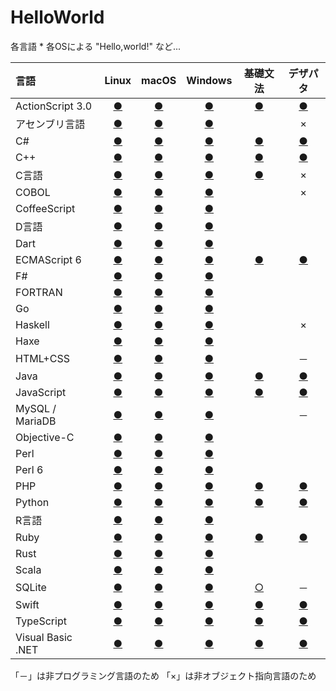 # HelloWorld
各言語 * 各OSによる "Hello,world!" など...

|言語|Linux|macOS|Windows|基礎文法|デザパタ|
|:--|:--:|:--:|:--:|:--:|:--:|
|ActionScript 3.0|[●](https://github.com/TakashiNishimura/HelloWorld/tree/master/ActionScript/ActionScript_linux.md)|[●](https://github.com/TakashiNishimura/HelloWorld/tree/master/ActionScript/ActionScript_mac.md)|[●](https://github.com/TakashiNishimura/HelloWorld/blob/master/ActionScript/ActionScript_win.md)|[●](https://github.com/TakashiNishimura/HelloWorld/blob/master/ActionScript/ActionScript_reference.md)|[●](https://github.com/TakashiNishimura/HelloWorld/blob/master/ActionScript/ActionScript_pattern.md)|
|アセンブリ言語|[●](https://github.com/TakashiNishimura/HelloWorld/tree/master/Assembly/Assembly_linux.md)|[●](https://github.com/TakashiNishimura/HelloWorld/tree/master/Assembly/Assembly_mac.md)|[●](https://github.com/TakashiNishimura/HelloWorld/tree/master/Assembly/Assembly_win.md)||×|
|C#|[●](https://github.com/TakashiNishimura/HelloWorld/blob/master/C%23/C%23_linux.md)|[●](https://github.com/TakashiNishimura/HelloWorld/blob/master/C%23/C%23_mac.md)|[●](https://github.com/TakashiNishimura/HelloWorld/blob/master/C%23/C%23_win.md)|[●](https://github.com/TakashiNishimura/HelloWorld/blob/master/C%23/C%23_reference.md)|[●](https://github.com/TakashiNishimura/HelloWorld/blob/master/C%23/C%23_pattern.md)|
|C++|[●](https://github.com/TakashiNishimura/HelloWorld/blob/master/C%2B%2B/C%2B%2B_linux.md)|[●](https://github.com/TakashiNishimura/HelloWorld/blob/master/C%2B%2B/C%2B%2B_mac.md)|[●](https://github.com/TakashiNishimura/HelloWorld/blob/master/C%2B%2B/C%2B%2B_win.md)|[●](https://github.com/TakashiNishimura/HelloWorld/blob/master/C%2B%2B/C%2B%2B_reference.md)|[●](https://github.com/TakashiNishimura/HelloWorld/blob/master/C%2B%2B/C%2B%2B_pattern.md)|
|C言語|[●](https://github.com/TakashiNishimura/HelloWorld/blob/master/C/C_linux.md)|[●](https://github.com/TakashiNishimura/HelloWorld/blob/master/C/C_mac.md)|[●](https://github.com/TakashiNishimura/HelloWorld/blob/master/C/C_win.md)|[●](https://github.com/TakashiNishimura/HelloWorld/blob/master/C/C_reference.md)|×|
|COBOL|[●](https://github.com/TakashiNishimura/HelloWorld/blob/master/COBOL/COBOL_linux.md)|[●](https://github.com/TakashiNishimura/HelloWorld/blob/master/COBOL/COBOL_mac.md)|[●](https://github.com/TakashiNishimura/HelloWorld/blob/master/COBOL/COBOL_win.md)||×|
|CoffeeScript|[●](https://github.com/TakashiNishimura/HelloWorld/blob/master/CoffeeScript/CoffeeScript_linux.md)|[●](https://github.com/TakashiNishimura/HelloWorld/blob/master/CoffeeScript/CoffeeScript_mac.md)|[●](https://github.com/TakashiNishimura/HelloWorld/blob/master/CoffeeScript/CoffeeScript_win.md)|||
|D言語|[●](https://github.com/TakashiNishimura/HelloWorld/blob/master/D/D_linux.md)|[●](https://github.com/TakashiNishimura/HelloWorld/blob/master/D/D_mac.md)|[●](https://github.com/TakashiNishimura/HelloWorld/blob/master/D/D_win.md)|||
|Dart|[●](https://github.com/TakashiNishimura/HelloWorld/blob/master/Dart/Dart_linux.md)|[●](https://github.com/TakashiNishimura/HelloWorld/blob/master/Dart/Dart_mac.md)|[●](https://github.com/TakashiNishimura/HelloWorld/blob/master/Dart/Dart_win.md)|||
|ECMAScript 6|[●](https://github.com/TakashiNishimura/HelloWorld/blob/master/ECMAScript6/ECMAScript6_linux.md)|[●](https://github.com/TakashiNishimura/HelloWorld/blob/master/ECMAScript6/ECMAScript6_mac.md)|[●](https://github.com/TakashiNishimura/HelloWorld/blob/master/ECMAScript6/ECMAScript6_win.md)|[●](https://github.com/TakashiNishimura/HelloWorld/blob/master/ECMAScript6/ECMAScript6_reference.md)|[●](https://github.com/TakashiNishimura/HelloWorld/blob/master/ECMAScript6/ECMAScript6_pattern.md)|
|F#|[●](https://github.com/TakashiNishimura/HelloWorld/blob/master/F%23/F%23_linux.md)|[●](https://github.com/TakashiNishimura/HelloWorld/blob/master/F%23/F%23_mac.md)|[●](https://github.com/TakashiNishimura/HelloWorld/blob/master/F%23/F%23_win.md)|||
|FORTRAN|[●](https://github.com/TakashiNishimura/HelloWorld/blob/master/FORTRAN/FORTRAN_linux.md)|[●](https://github.com/TakashiNishimura/HelloWorld/blob/master/FORTRAN/FORTRAN_mac.md)|[●](https://github.com/TakashiNishimura/HelloWorld/blob/master/FORTRAN/FORTRAN_win.md)|||
|Go|[●](https://github.com/TakashiNishimura/HelloWorld/blob/master/Go/Go_linux.md)|[●](https://github.com/TakashiNishimura/HelloWorld/blob/master/Go/Go_mac.md)|[●](https://github.com/TakashiNishimura/HelloWorld/blob/master/Go/Go_win.md)|||
|Haskell|[●](https://github.com/TakashiNishimura/HelloWorld/blob/master/Haskell/Haskell_linux.md)|[●](https://github.com/TakashiNishimura/HelloWorld/blob/master/Haskell/Haskell_mac.md)|[●](https://github.com/TakashiNishimura/HelloWorld/blob/master/Haskell/Haskell_win.md)||×|
|Haxe|[●](https://github.com/TakashiNishimura/HelloWorld/blob/master/Haxe/Haxe_linux.md)|[●](https://github.com/TakashiNishimura/HelloWorld/blob/master/Haxe/Haxe_mac.md)|[●](https://github.com/TakashiNishimura/HelloWorld/blob/master/Haxe/Haxe_win.md)|||
|HTML+CSS|[●](https://github.com/TakashiNishimura/HelloWorld/blob/master/HTML/HTML_linux.md)|[●](https://github.com/TakashiNishimura/HelloWorld/blob/master/HTML/HTML_mac.md)|[●](https://github.com/TakashiNishimura/HelloWorld/blob/master/HTML/HTML_win.md)||－|
|Java|[●](https://github.com/TakashiNishimura/HelloWorld/blob/master/Java/Java_linux.md)|[●](https://github.com/TakashiNishimura/HelloWorld/blob/master/Java/Java_mac.md)|[●](https://github.com/TakashiNishimura/HelloWorld/blob/master/Java/Java_win.md)|[●](https://github.com/TakashiNishimura/HelloWorld/blob/master/Java/Java_reference.md)|[●](https://github.com/TakashiNishimura/HelloWorld/blob/master/Java/Java_pattern.md)|
|JavaScript|[●](https://github.com/TakashiNishimura/HelloWorld/blob/master/JavaScript/JavaScript_linux.md)|[●](https://github.com/TakashiNishimura/HelloWorld/blob/master/JavaScript/JavaScript_mac.md)|[●](https://github.com/TakashiNishimura/HelloWorld/blob/master/JavaScript/JavaScript_win.md)|[●](https://github.com/TakashiNishimura/HelloWorld/blob/master/JavaScript/JavaScript_reference.md)|[●](https://github.com/TakashiNishimura/HelloWorld/blob/master/JavaScript/JavaScript_pattern.md)|
|MySQL / MariaDB|[●](https://github.com/TakashiNishimura/HelloWorld/blob/master/MySQL/MySQL_linux.md)|[●](https://github.com/TakashiNishimura/HelloWorld/blob/master/MySQL/MySQL_mac.md)|[●](https://github.com/TakashiNishimura/HelloWorld/blob/master/MySQL/MySQL_win.md)||－|
|Objective-C|[●](https://github.com/TakashiNishimura/HelloWorld/blob/master/ObjectiveC/ObjectiveC_linux.md)|[●](https://github.com/TakashiNishimura/HelloWorld/blob/master/ObjectiveC/ObjectiveC_mac.md)|[●](https://github.com/TakashiNishimura/HelloWorld/blob/master/ObjectiveC/ObjectiveC_win.md)|||
|Perl|[●](https://github.com/TakashiNishimura/HelloWorld/blob/master/Perl/Perl_linux.md)|[●](https://github.com/TakashiNishimura/HelloWorld/blob/master/Perl/Perl_mac.md)|[●](https://github.com/TakashiNishimura/HelloWorld/blob/master/Perl/Perl_win.md)|||
|Perl 6|[●](https://github.com/TakashiNishimura/HelloWorld/blob/master/Perl6/Perl6_linux.md)|[●](https://github.com/TakashiNishimura/HelloWorld/blob/master/Perl6/Perl6_mac.md)|[●](https://github.com/TakashiNishimura/HelloWorld/blob/master/Perl6/Perl6_win.md)|||
|PHP|[●](https://github.com/TakashiNishimura/HelloWorld/blob/master/PHP/PHP_linux.md)|[●](https://github.com/TakashiNishimura/HelloWorld/blob/master/PHP/PHP_mac.md)|[●](https://github.com/TakashiNishimura/HelloWorld/blob/master/PHP/PHP_win.md)|[●](https://github.com/TakashiNishimura/HelloWorld/blob/master/PHP/PHP_reference.md)|[●](https://github.com/TakashiNishimura/HelloWorld/blob/master/PHP/PHP_pattern.md)|
|Python|[●](https://github.com/TakashiNishimura/HelloWorld/blob/master/Python/Python_linux.md)|[●](https://github.com/TakashiNishimura/HelloWorld/blob/master/Python/Python_mac.md)|[●](https://github.com/TakashiNishimura/HelloWorld/blob/master/Python/Python_win.md)|[●](https://github.com/TakashiNishimura/HelloWorld/blob/master/Python/Python_reference.md)|[●](https://github.com/TakashiNishimura/HelloWorld/blob/master/Python/Python_pattern.md)|
|R言語|[●](https://github.com/TakashiNishimura/HelloWorld/blob/master/R/R_linux.md)|[●](https://github.com/TakashiNishimura/HelloWorld/blob/master/R/R_mac.md)|[●](https://github.com/TakashiNishimura/HelloWorld/blob/master/R/R_win.md)|||
|Ruby|[●](https://github.com/TakashiNishimura/HelloWorld/blob/master/Ruby/Ruby_linux.md)|[●](https://github.com/TakashiNishimura/HelloWorld/blob/master/Ruby/Ruby_mac.md)|[●](https://github.com/TakashiNishimura/HelloWorld/blob/master/Ruby/Ruby_win.md)|[●](https://github.com/TakashiNishimura/HelloWorld/blob/master/Ruby/Ruby_reference.md)|[●](https://github.com/TakashiNishimura/HelloWorld/blob/master/Ruby/Ruby_pattern.md)|
|Rust|[●](https://github.com/TakashiNishimura/HelloWorld/blob/master/Rust/Rust_linux.md)|[●](https://github.com/TakashiNishimura/HelloWorld/blob/master/Rust/Rust_mac.md)|[●](https://github.com/TakashiNishimura/HelloWorld/blob/master/Rust/Rust_win.md)|||
|Scala|[●](https://github.com/TakashiNishimura/HelloWorld/blob/master/Scala/Scala_linux.md)|[●](https://github.com/TakashiNishimura/HelloWorld/blob/master/Scala/Scala_mac.md)|[●](https://github.com/TakashiNishimura/HelloWorld/blob/master/Scala/Scala_win.md)|||
|SQLite|[●](https://github.com/TakashiNishimura/HelloWorld/blob/master/SQLite/SQLite_linux.md)|[●](https://github.com/TakashiNishimura/HelloWorld/blob/master/SQLite/SQLite_mac.md)|[●](https://github.com/TakashiNishimura/HelloWorld/blob/master/SQLite/SQLite_win.md)|[○](https://github.com/TakashiNishimura/HelloWorld/blob/master/SQLite/SQLite_reference.md)|－|
|Swift|[●](https://github.com/TakashiNishimura/HelloWorld/blob/master/Swift/Swift_linux.md)|[●](https://github.com/TakashiNishimura/HelloWorld/blob/master/Swift/Swift_mac.md)|[●](https://github.com/TakashiNishimura/HelloWorld/blob/master/Swift/Swift_win.md)|[●](https://github.com/TakashiNishimura/HelloWorld/blob/master/Swift/Swift_reference.md)|[●](https://github.com/TakashiNishimura/HelloWorld/blob/master/Swift/Swift_pattern.md)|
|TypeScript|[●](https://github.com/TakashiNishimura/HelloWorld/blob/master/TypeScript/TypeScript_linux.md)|[●](https://github.com/TakashiNishimura/HelloWorld/blob/master/TypeScript/TypeScript_mac.md)|[●](https://github.com/TakashiNishimura/HelloWorld/blob/master/TypeScript/TypeScript_win.md)|[●](https://github.com/TakashiNishimura/HelloWorld/blob/master/TypeScript/TypeScript_reference.md)|[●](https://github.com/TakashiNishimura/HelloWorld/blob/master/TypeScript/TypeScript_pattern.md)|
|Visual Basic .NET|[●](https://github.com/TakashiNishimura/HelloWorld/blob/master/VisualBasic/VisualBasic_linux.md)|[●](https://github.com/TakashiNishimura/HelloWorld/blob/master/VisualBasic/VisualBasic_mac.md)|[●](https://github.com/TakashiNishimura/HelloWorld/blob/master/VisualBasic/VisualBasic_win.md)|[●](https://github.com/TakashiNishimura/HelloWorld/blob/master/VisualBasic/VisualBasic_reference.md)|[●](https://github.com/TakashiNishimura/HelloWorld/blob/master/VisualBasic/VisualBasic_pattern.md)|

「－」は非プログラミング言語のため
「×」は非オブジェクト指向言語のため